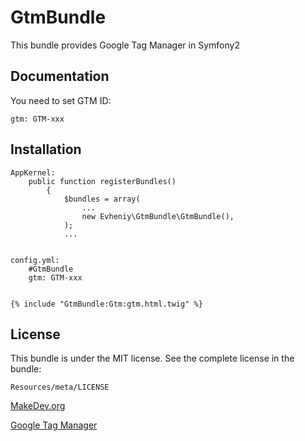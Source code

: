 GtmBundle
=================

This bundle provides Google Tag Manager in Symfony2

Documentation
-------------

You need to set GTM ID:

    gtm: GTM-xxx

Installation
------------

    AppKernel:
        public function registerBundles()
            {
                $bundles = array(
                    ...
                    new Evheniy\GtmBundle\GtmBundle(),
                );
                ...


    config.yml:
        #GtmBundle
        gtm: GTM-xxx


    {% include "GtmBundle:Gtm:gtm.html.twig" %}

License
-------

This bundle is under the MIT license. See the complete license in the bundle:

    Resources/meta/LICENSE

[MakeDev.org][1]

[Google Tag Manager][2]

[1]:  http://makedev.org/
[2]:  http://www.google.com/tagmanager/